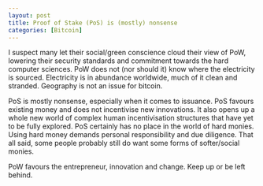 ```yaml
---
layout: post
title: Proof of Stake (PoS) is (mostly) nonsense
categories: [Bitcoin]
---
```


I suspect many let their social/green conscience cloud their view of PoW, lowering their security standards and commitment towards the hard computer sciences. PoW does not (nor should it) know where the electricity is sourced. Electricity is in abundance worldwide, much of it clean and stranded. Geography is not an issue for bitcoin.  

PoS is mostly nonsense, especially when it comes to issuance. PoS favours existing money and does not incentivise new innovations. It also opens up a whole new world of complex human incentivisation structures that have yet to be fully explored. PoS certainly has no place in the world of hard monies. Using hard money demands personal responsibility and due diligence. That all said, some people probably still do want some forms of softer/social monies.

PoW favours the entrepreneur, innovation and change. Keep up or be left behind.
